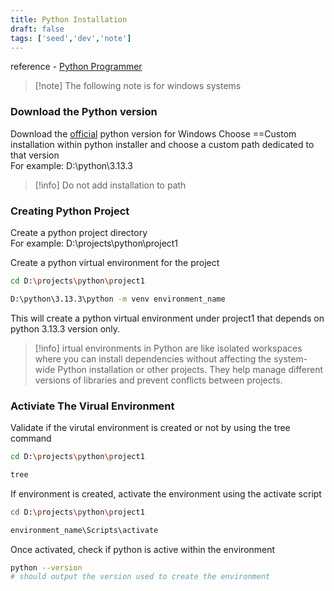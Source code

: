 ```yaml
---
title: Python Installation 
draft: false
tags: ['seed','dev','note']
---
```


reference - [Python Programmer](https://www.youtube.com/watch?v=28eLP22SMTA&ab_channel=PythonProgrammer)

>[!note] The following note is for windows systems

### Download the Python version

Download the [official](https://www.python.org/downloads/windows/) python version for Windows
Choose ==Custom installation within python installer and choose a custom path dedicated to that version  
For example: D:\python\3.13.3

>[!info] Do not add installation to path


### Creating Python Project

Create a python project directory  
For example: D:\projects\python\project1  

Create a python virtual environment for the project  
```bash
cd D:\projects\python\project1

D:\python\3.13.3\python -m venv environment_name

```
This will create a python virtual environment under project1 that depends on python 3.13.3 version only. 

>[!info] irtual environments in Python are like isolated workspaces where you can install dependencies without affecting the system-wide Python installation or other projects.
> They help manage different versions of libraries and prevent conflicts between projects.

### Activiate The Virual Environment

Validate if the virutal environment is created or not by using the tree command

```bash
cd D:\projects\python\project1

tree

```
If environment is created, activate the environment using the activate script

```bash
cd D:\projects\python\project1

environment_name\Scripts\activate

```
Once activated, check if python is active within the environment

```bash
python --version
# should output the version used to create the environment
```
